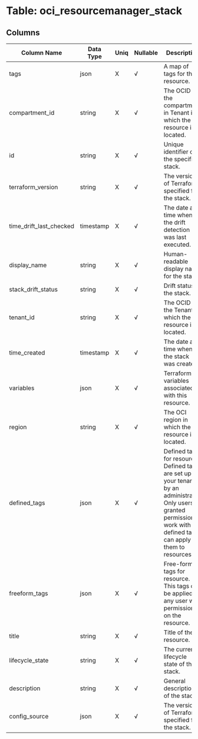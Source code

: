 # Table: oci_resourcemanager_stack

## Columns 

|  Column Name   |  Data Type  | Uniq | Nullable | Description | 
|  ----  | ----  | ----  | ----  | ---- | 
| tags | json | X | √ | A map of tags for the resource. | 
| compartment_id | string | X | √ | The OCID of the compartment in Tenant in which the resource is located. | 
| id | string | X | √ | Unique identifier of the specified stack. | 
| terraform_version | string | X | √ | The version of Terraform specified for the stack. | 
| time_drift_last_checked | timestamp | X | √ | The date and time when the drift detection was last executed. | 
| display_name | string | X | √ | Human-readable display name for the stack. | 
| stack_drift_status | string | X | √ | Drift status of the stack. | 
| tenant_id | string | X | √ | The OCID of the Tenant in which the resource is located. | 
| time_created | timestamp | X | √ | The date and time when the stack was created. | 
| variables | json | X | √ | Terraform variables associated with this resource. | 
| region | string | X | √ | The OCI region in which the resource is located. | 
| defined_tags | json | X | √ | Defined tags for resource. Defined tags are set up in your tenancy by an administrator. Only users granted permission to work with the defined tags can apply them to resources. | 
| freeform_tags | json | X | √ | Free-form tags for resource. This tags can be applied by any user with permissions on the resource. | 
| title | string | X | √ | Title of the resource. | 
| lifecycle_state | string | X | √ | The current lifecycle state of the stack. | 
| description | string | X | √ | General description of the stack. | 
| config_source | json | X | √ | The version of Terraform specified for the stack. | 


